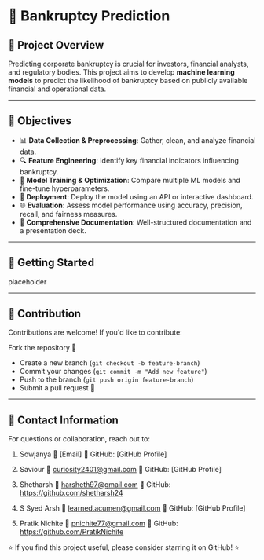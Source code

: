 # 🏦 Bankruptcy Prediction

## 📌 Project Overview
Predicting corporate bankruptcy is crucial for investors, financial analysts, and regulatory bodies. This project aims to develop **machine learning models** to predict the likelihood of bankruptcy based on publicly available financial and operational data.

---

## 🎯 Objectives
- 📊 **Data Collection & Preprocessing**: Gather, clean, and analyze financial data.
- 🔍 **Feature Engineering**: Identify key financial indicators influencing bankruptcy.
- 🤖 **Model Training & Optimization**: Compare multiple ML models and fine-tune hyperparameters.
- 🚀 **Deployment**: Deploy the model using an API or interactive dashboard.
- 🌐 **Evaluation**: Assess model performance using accuracy, precision, recall, and fairness measures.
- 📝 **Comprehensive Documentation**: Well-structured documentation and a presentation deck.

---

## 🚀 Getting Started
placeholder

---

## 🤝 Contribution
Contributions are welcome! If you'd like to contribute:

Fork the repository 📌
- Create a new branch (`git checkout -b feature-branch`)
- Commit your changes (`git commit -m "Add new feature"`)
- Push to the branch (`git push origin feature-branch`)
- Submit a pull request 📩

---

## 📩 Contact Information
For questions or collaboration, reach out to:

1. Sowjanya
  📧 [Email]
  🔗 GitHub: [GitHub Profile]

2. Saviour
  📧 curiosity2401@gmail.com
  🔗 GitHub: [GitHub Profile]

3. Shetharsh
  📧 harsheth97@gmail.com
  🔗 GitHub: https://github.com/shetharsh24

4. S Syed Arsh
  📧 learned.acumen@gmail.com
  🔗 GitHub: [GitHub Profile]

5. Pratik Nichite
  📧 pnichite77@gmail.com
  🔗 GitHub: https://github.com/PratikNichite


⭐ If you find this project useful, please consider starring it on GitHub! ⭐